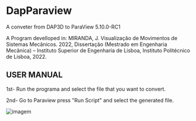 # DapParaview

A conveter from DAP3D to ParaView 5.10.0-RC1

A Program develloped in: 
MIRANDA, J. Visualização de Movimentos de Sistemas Mecânicos. 2022, Dissertação (Mestrado em Engenharia Mecânica) – Instituto Superior de Engenharia de Lisboa, Instituto Politécnico de Lisboa, 2022.

## USER MANUAL

1st- Run the programa and select the file that you want to convert.

2nd- Go to Paraview press "Run Script" and select the generated file.

![imagem](https://user-images.githubusercontent.com/70608094/207683617-089b2a1e-21d1-4b59-be7d-6954e2832a4a.png)
